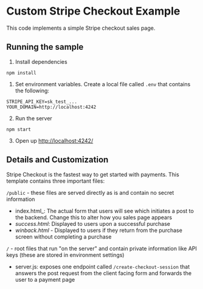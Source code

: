 # Custom Stripe Checkout Example

This code implements a simple Stripe checkout sales page.

## Running the sample

1. Install dependencies

~~~
npm install
~~~

1. Set environment variables. Create a local file called `.env` that contains the following:

```
STRIPE_API_KEY=sk_test_...
YOUR_DOMAIN=http://localhost:4242
```

2. Run the server

~~~
npm start
~~~

3. Open up [http://localhost:4242/](http://localhost:4242/)

## Details and Customization

Stripe Checkout is the fastest way to get started with payments. This template contains three important files:

`/public` - these files are served directly as is and contain no secret information

- index.html_: The actual form that users will see which initiates a post to the backend. Change this to alter how you sales page appears
- _success.html_: Displayed to users upon a successful purchase
- _winback.html_ - Displayed to users if they return from the purchase screen without completing a purchase

`/` - root files that run "on the server" and contain private information like API keys (these are stored in environment settings)

- server.js: exposes one endpoint called `/create-checkout-session` that answers the post request from the client facing form and forwards the user to a payment page
